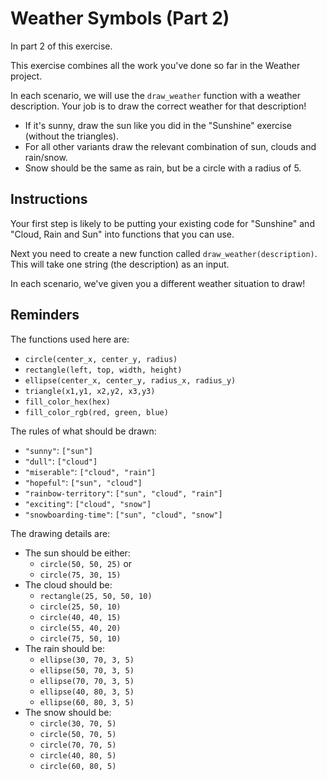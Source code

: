 # Weather Symbols (Part 2)

In part 2 of this exercise.

This exercise combines all the work you've done so far in the Weather project.

In each scenario, we will use the `draw_weather` function with a weather description.
Your job is to draw the correct weather for that description!

- If it's sunny, draw the sun like you did in the "Sunshine" exercise (without the triangles).
- For all other variants draw the relevant combination of sun, clouds and rain/snow.
- Snow should be the same as rain, but be a circle with a radius of 5.

## Instructions

Your first step is likely to be putting your existing code for "Sunshine" and "Cloud, Rain and Sun" into functions that you can use.

Next you need to create a new function called `draw_weather(description)`.
This will take one string (the description) as an input.

In each scenario, we've given you a different weather situation to draw!

## Reminders

The functions used here are:

- `circle(center_x, center_y, radius)`
- `rectangle(left, top, width, height)`
- `ellipse(center_x, center_y, radius_x, radius_y)`
- `triangle(x1,y1, x2,y2, x3,y3)`
- `fill_color_hex(hex)`
- `fill_color_rgb(red, green, blue)`

The rules of what should be drawn:

- `"sunny"`: `["sun"]`
- `"dull"`: `["cloud"]`
- `"miserable"`: `["cloud", "rain"]`
- `"hopeful"`: `["sun", "cloud"]`
- `"rainbow-territory"`: `["sun", "cloud", "rain"]`
- `"exciting"`: `["cloud", "snow"]`
- `"snowboarding-time"`: `["sun", "cloud", "snow"]`

The drawing details are:

- The sun should be either:
  - `circle(50, 50, 25)` or
  - `circle(75, 30, 15)`
- The cloud should be:
  - `rectangle(25, 50, 50, 10)`
  - `circle(25, 50, 10)`
  - `circle(40, 40, 15)`
  - `circle(55, 40, 20)`
  - `circle(75, 50, 10)`
- The rain should be:
  - `ellipse(30, 70, 3, 5)`
  - `ellipse(50, 70, 3, 5)`
  - `ellipse(70, 70, 3, 5)`
  - `ellipse(40, 80, 3, 5)`
  - `ellipse(60, 80, 3, 5)`
- The snow should be:
  - `circle(30, 70, 5)`
  - `circle(50, 70, 5)`
  - `circle(70, 70, 5)`
  - `circle(40, 80, 5)`
  - `circle(60, 80, 5)`
